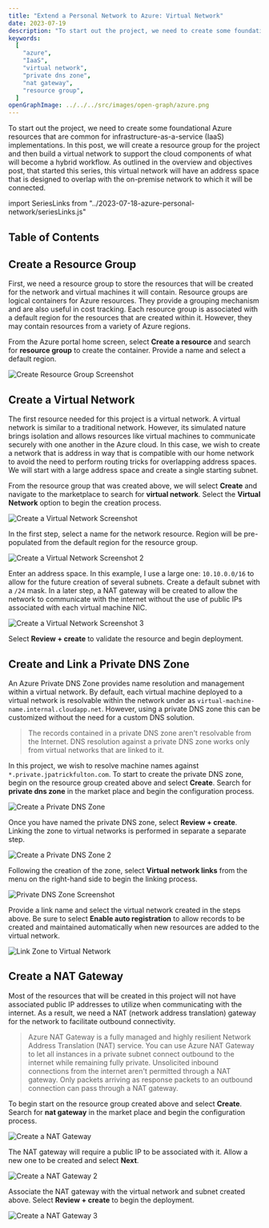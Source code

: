 ```yaml
---
title: "Extend a Personal Network to Azure: Virtual Network"
date: 2023-07-19
description: "To start out the project, we need to create some foundational Azure resources that are common for infrastructure-as-a-service (IaaS) implementations. In this post, we will create a resource group for the project and then build a virtual network to support the cloud components of what will become a hybrid workflow. As outlined in the overview and objectives post, that started this series, this virtual network will have an address space that is designed to overlap with the on-premise network to which it will be connected."
keywords:
  [
    "azure",
    "IaaS",
    "virtual network",
    "private dns zone",
    "nat gateway",
    "resource group",
  ]
openGraphImage: ../../../src/images/open-graph/azure.png
---
```


To start out the project, we need to create some foundational Azure resources
that are common for infrastructure-as-a-service (IaaS) implementations. In
this post, we will create a resource group for the project and then build
a virtual network to support the cloud components of what will become
a hybrid workflow. As outlined in
the <Link to="/blog/2023-07-18-azure-personal-network/">overview and objectives post</Link>,
that started this series, this virtual network will have an address space
that is designed to overlap with the on-premise network to which it will
be connected.

import SeriesLinks from "../2023-07-18-azure-personal-network/seriesLinks.js"

<SeriesLinks />

## Table of Contents

## Create a Resource Group

First, we need a resource group to store the resources that will be created for
the network and virtual machines it will contain. Resource groups are logical
containers for Azure resources. They provide a grouping mechanism and are also
useful in cost tracking. Each resource group is associated with a default region
for the resources that are created within it. However, they may contain resources
from a variety of Azure regions.

From the Azure portal home screen, select **Create a resource** and search for
**resource group** to create the container. Provide a name and select a default
region.

![Create Resource Group Screenshot](./resource-group/azure-create-resource-group-2.png)

## Create a Virtual Network

The first resource needed for this project is a virtual network. A virtual network
is similar to a traditional network. However, its simulated nature brings isolation
and allows resources like virtual machines to communicate securely with one
another in the Azure cloud. In this case, we wish to create a network that is
address in way that is compatible with our home network to avoid the need to
perform routing tricks for overlapping address spaces. We will start with a large
address space and create a single starting subnet.

From the resource group that was created above, we will select **Create** and
navigate to the marketplace to search for **virtual network**. Select the
**Virtual Network** option to begin the creation process.

![Create a Virtual Network Screenshot](./vnet/azure-create-virtual-network.png)

In the first step, select a name for the network resource. Region will be
pre-populated from the default region for the resource group.

![Create a Virtual Network Screenshot 2](./vnet/azure-create-virtual-network-2.png)

Enter an address space. In this example, I use a large one: `10.10.0.0/16` to allow
for the future creation of several subnets. Create a default subnet with a `/24`
mask. In a later step, a NAT gateway will be created to allow the network to communicate
with the internet without the use of public IPs associated with each virtual machine
NIC.

![Create a Virtual Network Screenshot 3](./vnet/azure-create-virtual-network-3.png)

Select **Review + create** to validate the resource and begin deployment.

## Create and Link a Private DNS Zone

An Azure Private DNS Zone provides name resolution and management within a
virtual network. By default, each virtual machine deployed to a virtual
network is resolvable within the network under as
`virtual-machine-name.internal.cloudapp.net`. However, using a private DNS
zone this can be customized without the need for a custom DNS solution.

> The records contained in a private DNS zone aren't resolvable from the Internet.
> DNS resolution against a private DNS zone works only from virtual networks that
> are linked to it.

In this project, we wish to resolve machine names against
`*.private.jpatrickfulton.com`. To start to create the private DNS zone, begin
on the resource group created above and select **Create**. Search for
**private dns zone** in the market place and begin the configuration process.

![Create a Private DNS Zone](./private-dns-zone/azure-create-private-dns-zone.png)

Once you have named the private DNS zone, select **Review + create**. Linking
the zone to virtual networks is performed in separate a separate step.

![Create a Private DNS Zone 2](./private-dns-zone/azure-create-private-dns-zone-2.png)

Following the creation of the zone, select **Virtual network links** from the menu
on the right-hand side to begin the linking process.

![Private DNS Zone Screenshot](./private-dns-zone/azure-private-dns-zone.png)

Provide a link name and select the virtual network created in the steps above. Be
sure to select **Enable auto registration** to allow records to be created and
maintained automatically when new resources are added to the virtual network.

![Link Zone to Virtual Network](./private-dns-zone/azure-private-dns-zone-add-vnet-link.png)

## Create a NAT Gateway

Most of the resources that will be created in this project will not have
associated public IP addresses to utilize when communicating with the internet.
As a result, we need a NAT (network address translation) gateway for the network
to facilitate outbound connectivity.

> Azure NAT Gateway is a fully managed and highly resilient Network Address
> Translation (NAT) service. You can use Azure NAT Gateway to let all instances
> in a private subnet connect outbound to the internet while remaining fully private.
> Unsolicited inbound connections from the internet aren't permitted through a
> NAT gateway. Only packets arriving as response packets to an outbound connection
> can pass through a NAT gateway.

To begin start
on the resource group created above and select **Create**. Search for
**nat gateway** in the market place and begin the configuration process.

![Create a NAT Gateway](./nat-gateway/azure-create-nat-gateway.png)

The NAT gateway will require a public IP to be associated with it. Allow
a new one to be created and select **Next**.

![Create a NAT Gateway 2](./nat-gateway/azure-create-nat-gateway-2.png)

Associate the NAT gateway with the virtual network and subnet created
above. Select **Review + create** to begin the deployment.

![Create a NAT Gateway 3](./nat-gateway/azure-create-nat-gateway-3.png)
